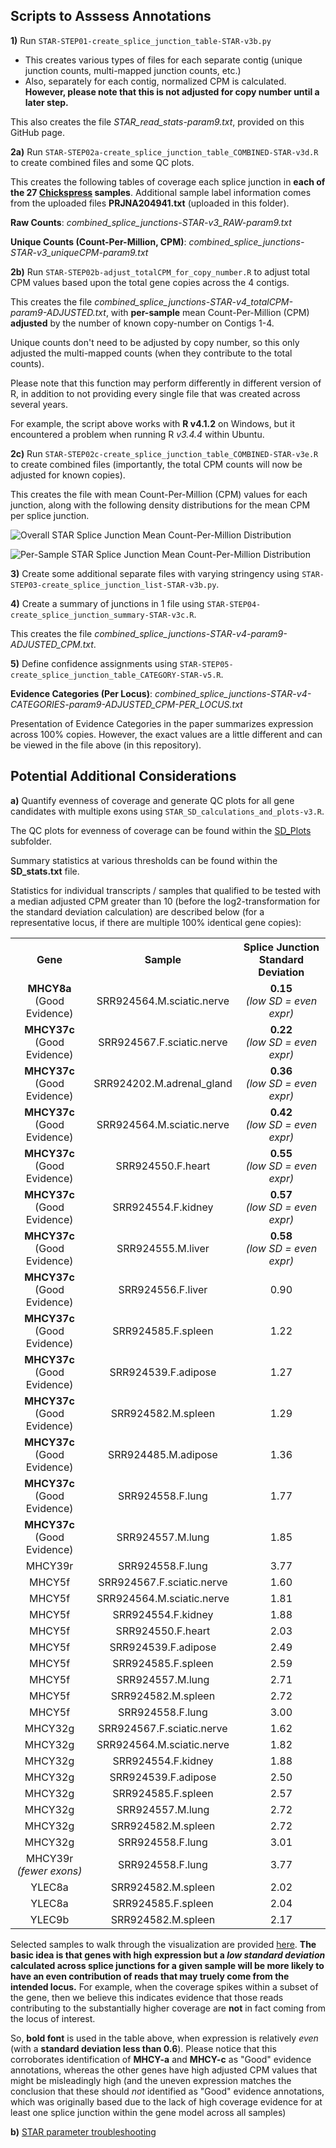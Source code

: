 ## Scripts to Asssess Annotations

**1)** Run `STAR-STEP01-create_splice_junction_table-STAR-v3b.py`

 - This creates various types of files for each separate contig (unique junction counts, multi-mapped junction counts, etc.)
 - Also, separately for each contig, normalized CPM is calculated.  **However, please note that this is not adjusted for copy number until a later step.**

This also creates the file *STAR_read_stats-param9.txt*, provided on this GitHub page.

**2a)** Run `STAR-STEP02a-create_splice_junction_table_COMBINED-STAR-v3d.R` to create combined files and some QC plots.

This creates the following tables of coverage each splice junction in **each of the 27 [Chickspress](https://geneatlas.arl.arizona.edu/) samples**.  Additional sample label information comes from the uploaded files **PRJNA204941.txt** (uploaded in this folder).

**Raw Counts**: *combined_splice_junctions-STAR-v3_RAW-param9.txt*

**Unique Counts (Count-Per-Million, CPM)**: *combined_splice_junctions-STAR-v3_uniqueCPM-param9.txt*

**2b)** Run `STAR-STEP02b-adjust_totalCPM_for_copy_number.R` to adjust total CPM values based upon the total gene copies across the 4 contigs.

This creates the file *combined_splice_junctions-STAR-v4_totalCPM-param9-ADJUSTED.txt*, with **per-sample** mean Count-Per-Million (CPM) **adjusted** by the number of known copy-number on Contigs 1-4.

Unique counts don't need to be adjusted by copy number, so this only adjusted the multi-mapped counts (when they contribute to the total counts).

Please note that this function may perform differently in different version of R, in addition to not providing every single file that was created across several years.

For example, the script above works with **R v4.1.2** on Windows, but it encountered a problem when running R *v3.4.4* within Ubuntu.

**2c)** Run `STAR-STEP02c-create_splice_junction_table_COMBINED-STAR-v3e.R` to create combined files (importantly, the total CPM counts will now be adjusted for known copies).

This creates the file with mean Count-Per-Million (CPM) values for each junction, along with the following density distributions for the mean CPM per splice junction.

![Overall STAR Splice Junction Mean Count-Per-Million Distribution](combined_splice_junctions-STAR-v4_totalCPM-ADJUSTED-junction_average_density-param9.png "Overall STAR Splice Junction Mean Count-Per-Million Distribution")

![Per-Sample STAR Splice Junction Mean Count-Per-Million Distribution](combined_splice_junctions-STAR-v4_totalCPM-ADJUSTED-sample_density-param9.png "Per-Sample STAR Splice Junction Mean Count-Per-Million Distribution")

**3)** Create some additional separate files with varying stringency using `STAR-STEP03-create_splice_junction_list-STAR-v3b.py`.

**4)** Create a summary of junctions in 1 file using `STAR-STEP04-create_splice_junction_summary-STAR-v3c.R`.

This creates the file *combined_splice_junctions-STAR-v4-param9-ADJUSTED_CPM.txt*.

**5)** Define confidence assignments using  `STAR-STEP05-create_splice_junction_table_CATEGORY-STAR-v5.R`.

**Evidence Categories (Per Locus)**: *combined_splice_junctions-STAR-v4-CATEGORIES-param9-ADJUSTED_CPM-PER_LOCUS.txt*

Presentation of Evidence Categories in the paper summarizes expression across 100% copies.  However, the exact values are a little different and can be viewed in the file above (in this repository).

## Potential Additional Considerations

**a)** Quantify evenness of coverage and generate QC plots for all gene candidates with multiple exons using  `STAR_SD_calculations_and_plots-v3.R`.

The QC plots for evenness of coverage can be found within the [SD_Plots](https://github.com/cwarden45/Miller_Red_Jungle_Fowl_MHCY/tree/main/Part2_Annotation/STAR_Splice_Junction_Evidence/SD_Plots) subfolder.

Summary statistics at various thresholds can be found within the **SD_stats.txt** file.

Statistics for individual transcripts / samples that qualified to be tested with a median adjusted CPM greater than 10 (before the log2-transformation for the standard deviation calculation) are described below (for a representative locus, if there are multiple 100% identical gene copies):

<table>
  <tbody>
    <tr>
      <th align="center">Gene</th>
      <th align="center">Sample</th>
	  <th align="center">Splice Junction<br>Standard Deviation</th>
    </tr>
    <tr>
	  <td align="center"><b>MHCY8a</b></br>(Good Evidence)</td>
      <td align="center">SRR924564.M.sciatic.nerve</td>
     <td align="center"><b>0.15</b><br><i>(low SD = even expr)</i></td>
    </tr>
    <tr>
	  <td align="center"><b>MHCY37c</b></br>(Good Evidence)</td>
      <td align="center">SRR924567.F.sciatic.nerve</td>
     <td align="center"><b>0.22</b><br><i>(low SD = even expr)</i></td>
    </tr>
    <tr>
	  <td align="center"><b>MHCY37c</b></br>(Good Evidence)</td>
      <td align="center">SRR924202.M.adrenal_gland</td>
     <td align="center"><b>0.36</b><br><i>(low SD = even expr)</i></td>
    </tr>
    <tr>
	  <td align="center"><b>MHCY37c</b></br>(Good Evidence)</td>
      <td align="center">SRR924564.M.sciatic.nerve</td>
     <td align="center"><b>0.42</b><br><i>(low SD = even expr)</i></td>
    </tr>
    <tr>
	  <td align="center"><b>MHCY37c</b></br>(Good Evidence)</td>
      <td align="center">SRR924550.F.heart</td>
     <td align="center"><b>0.55</b><br><i>(low SD = even expr)</i></td>
    </tr>
    <tr>
	  <td align="center"><b>MHCY37c</b></br>(Good Evidence)</td>
      <td align="center">SRR924554.F.kidney</td>
     <td align="center"><b>0.57</b><br><i>(low SD = even expr)</i></td>
    </tr>
    <tr>
	  <td align="center"><b>MHCY37c</b></br>(Good Evidence)</td>
      <td align="center">SRR924555.M.liver</td>
     <td align="center"><b>0.58</b><br><i>(low SD = even expr)</i></td>
    </tr>
    <tr>
	  <td align="center"><b>MHCY37c</b></br>(Good Evidence)</td>
      <td align="center">SRR924556.F.liver</td>
     <td align="center">0.90</td>
    </tr>
    <tr>
	  <td align="center"><b>MHCY37c</b></br>(Good Evidence)</td>
      <td align="center">SRR924585.F.spleen</td>
     <td align="center">1.22</td>
    </tr>
    <tr>
	  <td align="center"><b>MHCY37c</b></br>(Good Evidence)</td>
      <td align="center">SRR924539.F.adipose</td>
     <td align="center">1.27</td>
    </tr>
    <tr>
	  <td align="center"><b>MHCY37c</b></br>(Good Evidence)</td>
      <td align="center">SRR924582.M.spleen</td>
     <td align="center">1.29</td>
    </tr>
    <tr>
	  <td align="center"><b>MHCY37c</b></br>(Good Evidence)</td>
      <td align="center">SRR924485.M.adipose</td>
     <td align="center">1.36</td>
    </tr>
    <tr>
	  <td align="center"><b>MHCY37c</b></br>(Good Evidence)</td>
      <td align="center">SRR924558.F.lung</td>
     <td align="center">1.77</td>
    </tr>
    <tr>
	  <td align="center"><b>MHCY37c</b></br>(Good Evidence)</td>
      <td align="center">SRR924557.M.lung</td>
     <td align="center">1.85</td>
    </tr>
    <tr>
	  <td align="center">MHCY39r</td>
      <td align="center">SRR924558.F.lung</td>
     <td align="center">3.77</td>
    </tr>
    <tr>
	  <td align="center">MHCY5f</td>
      <td align="center">SRR924567.F.sciatic.nerve</td>
     <td align="center">1.60</td>
    </tr>
    <tr>
	  <td align="center">MHCY5f</td>
      <td align="center">SRR924564.M.sciatic.nerve</td>
     <td align="center">1.81</td>
    </tr>
    <tr>
	  <td align="center">MHCY5f</td>
      <td align="center">SRR924554.F.kidney</td>
     <td align="center">1.88</td>
    </tr>
    <tr>
	  <td align="center">MHCY5f</td>
      <td align="center">SRR924550.F.heart</td>
     <td align="center">2.03</td>
    </tr>
    <tr>
	  <td align="center">MHCY5f</td>
      <td align="center">SRR924539.F.adipose</td>
     <td align="center">2.49</td>
    </tr>
    <tr>
	  <td align="center">MHCY5f</td>
      <td align="center">SRR924585.F.spleen</td>
     <td align="center">2.59</td>
    </tr>
    <tr>
	  <td align="center">MHCY5f</td>
      <td align="center">SRR924557.M.lung</td>
     <td align="center">2.71</td>
    </tr>
    <tr>
	  <td align="center">MHCY5f</td>
      <td align="center">SRR924582.M.spleen</td>
     <td align="center">2.72</td>
    </tr>
    <tr>
	  <td align="center">MHCY5f</td>
      <td align="center">SRR924558.F.lung</td>
     <td align="center">3.00</td>
    </tr>
    <tr>
	  <td align="center">MHCY32g</td>
      <td align="center">SRR924567.F.sciatic.nerve</td>
     <td align="center">1.62</td>
    </tr>
    <tr>
	  <td align="center">MHCY32g</td>
      <td align="center">SRR924564.M.sciatic.nerve</td>
     <td align="center">1.82</td>
    </tr>
    <tr>
	  <td align="center">MHCY32g</td>
      <td align="center">SRR924554.F.kidney</td>
     <td align="center">1.88</td>
    </tr>
    <tr>
	  <td align="center">MHCY32g</td>
      <td align="center">SRR924539.F.adipose</td>
     <td align="center">2.50</td>
    </tr>
    <tr>
	  <td align="center">MHCY32g</td>
      <td align="center">SRR924585.F.spleen</td>
     <td align="center">2.57</td>
    </tr>
    <tr>
	  <td align="center">MHCY32g</td>
      <td align="center">SRR924557.M.lung</td>
     <td align="center">2.72</td>
    </tr>
    <tr>
	  <td align="center">MHCY32g</td>
      <td align="center">SRR924582.M.spleen</td>
     <td align="center">2.72</td>
    </tr>
    <tr>
	  <td align="center">MHCY32g</td>
      <td align="center">SRR924558.F.lung</td>
     <td align="center">3.01</td>
    </tr>
    <tr>
	  <td align="center">MHCY39r</br><i>(fewer exons)</i></td>
      <td align="center">SRR924558.F.lung</td>
     <td align="center">3.77</td>
    </tr>
    <tr>
	  <td align="center">YLEC8a</td>
      <td align="center">SRR924582.M.spleen</td>
     <td align="center">2.02</td>
    </tr>
    <tr>
	  <td align="center">YLEC8a</td>
      <td align="center">SRR924585.F.spleen</td>
     <td align="center">2.04</td>
    </tr>
    <tr>
	  <td align="center">YLEC9b</td>
      <td align="center">SRR924582.M.spleen</td>
     <td align="center">2.17</td>
    </tr>
</tbody>
</table>

Selected samples to walk through the visualization are provided [here]().  **The basic idea is that genes with high expression but a *low standard deviation* calculated across splice junctions for a given sample will be more likely to have an even contribution of reads that may truely come from the intended locus.**  For example, when the coverage spikes within a subset of the gene, then we believe this indicates evidence that those reads contributing to the substantially higher coverage are **not** in fact coming from the locus of interest.

So, **bold font** is used in the table above, when expression is relatively *even* (with a **standard deviation less than 0.6**).  Please notice that this corroborates identification of **MHCY-a** and **MHCY-c** as "Good" evidence annotations, whereas the other genes have high adjusted CPM values that might be misleadingly high (and the uneven expression matches the conclusion that these should *not* identified as "Good" evidence annotations, which was originally based due to the lack of high coverage evidence for at least one splice junction within the gene model across all samples)

**b)** [STAR parameter troubleshooting](https://github.com/cwarden45/Miller_Red_Jungle_Fowl_MHCY/discussions/2)
